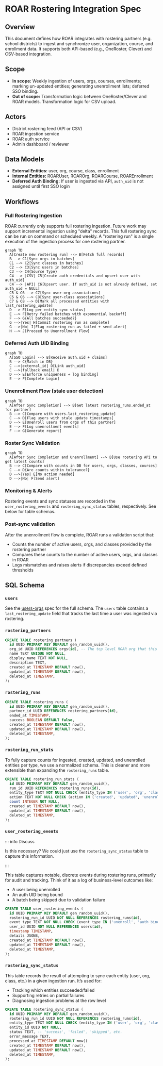 # ROAR Rostering Integration Spec

## Overview

This document defines how ROAR integrates with rostering partners (e.g. school districts) to ingest and synchronize user, organization, course, and enrollment data. It supports both API-based (e.g., OneRoster, Clever) and CSV-based integration.

## Scope

* **In scope:** Weekly ingestion of users, orgs, courses, enrollments; marking un-updated entities; generating unenrollment lists; deferred SSO binding.
* **Out of scope:** Transformation logic between OneRoster/Clever and ROAR models. Transformation logic for CSV upload.

## Actors

* District rostering feed (API or CSV)
* ROAR ingestion service
* ROAR auth service
* Admin dashboard / reviewer

## Data Models

* **External Entities:** user, org, course, class, enrollment
* **Internal Entities:** ROARUser, ROAROrg, ROARCourse, ROAREnrollment
* **Deferred Auth Binding:** If user is ingested via API, `auth_uid` is not assigned until first SSO login

## Workflows

### Full Rostering Ingestion

ROAR currently only supports full rostering ingestion. Future work may support incremental ingestion using "delta" records. This full rostering sync can be run on command or scheduled weekly. A "rostering run" is a single execution of the ingestion process for one rostering partner.

```mermaid
graph TD
  A[Create new rostering run] --> B[Fetch full records]
  B --> C1[Sync orgs in batches]
  C1 --> C2[Sync classes in batches]
  C2 --> C3[Sync users in batches]
  C3 --> C4{Source Type}
  C4 --> |CSV| C5[Create auth credentials and upsert user with auth_uid]
  C4 --> |API| C6[Upsert user. If auth_uid is not already defined, set auth_uid = NULL]
  C5 & C6 --> C7[Sync user-org associations]
  C5 & C6 --> C8[Sync user-class associations]
  C7 & C8 --> D[Mark all processed entities with last_rostering_update]
  D --> E[Log per-entity sync status]
  E --> F[Retry failed batches with exponential backoff]
  F --> G{All batches succeeded?}
  G -->|Yes| H[Commit rostering run as complete]
  G -->|No| I[Flag rostering run as failed + send alert]
  H --> J[Proceed to Unenrollment Flow]
```

### Deferred Auth UID Binding

```mermaid
graph TD
  A[SSO Login] --> B[Receive auth.uid + claims]
  B --> C{Match in DB}
  C -->|external_id| D[Link auth_uid]
  C -->|fallback email| D
  D --> E[Enforce uniqueness + log binding]
  E --> F[Complete Login]
```

### Unenrollment Flow (stale user detection)

```mermaid
graph TD
  A[After Sync Completion] --> B[Get latest rostering_runs.ended_at for partner]
  B --> C[Compare with users.last_rostering_update]
  C --> D[Flag users with stale update timestamps]
  D --> E[Unenroll users from orgs of this partner]
  E --> F[Log unenrollment events]
  F --> G[Generate report]
```

### Roster Sync Validation

```mermaid
graph TD
  A[After Sync Completion and Unenrollment] --> B[Use rostering API to get latest counts]
  B --> C[Compare with counts in DB for users, orgs, classes, courses]
  C --> D{Are counts within tolerance?}
  D -->|Yes| E[No action needed]
  D -->|No| F[Send alert]
```

### Monitoring & Alerts

Rostering events and sync statuses are recorded in the `user_rostering_events` and `rostering_sync_status` tables, respectively. See below for table schemas.

### Post-sync validation

After the unenrollment flow is complete, ROAR runs a validation script that:

* Counts the number of active users, orgs, and classes provided by the rostering partner
* Compares these counts to the number of active users, orgs, and classes in ROAR
* Logs mismatches and raises alerts if discrepancies exceed defined thresholds

## SQL Schema

### `users`

See the [users-orgs](users-orgs.md) spec for the full schema. The `users` table contains a `last_rostering_update` field that tracks the last time a user was ingested via rostering.

### `rostering_partners`

```sql
CREATE TABLE rostering_partners (
  id UUID PRIMARY KEY DEFAULT gen_random_uuid(),
  org_id UUID REFERENCES orgs(id), -- The top level ROAR org that this rostering partner corresponds to
  name TEXT UNIQUE NOT NULL,
  display_name TEXT NOT NULL,
  description TEXT,
  created_at TIMESTAMP DEFAULT now(),
  updated_at TIMESTAMP DEFAULT now(),
  deleted_at TIMESTAMP,
);
```

### `rostering_runs`

```sql
CREATE TABLE rostering_runs (
  id UUID PRIMARY KEY DEFAULT gen_random_uuid(),
  partner_id UUID REFERENCES rostering_partners(id),
  ended_at TIMESTAMP,
  success BOOLEAN DEFAULT false,
  created_at TIMESTAMP DEFAULT now(),
  updated_at TIMESTAMP DEFAULT now(),
  deleted_at TIMESTAMP,
);
```

### `rostering_run_stats`

To fully capture counts for ingested, created, updated, and unenrolled entities per type, we use a normalized schema. This is cleaner and more extensible than expanding the `rostering_runs` table.

```sql
CREATE TABLE rostering_run_stats (
  id UUID PRIMARY KEY DEFAULT gen_random_uuid(),
  run_id UUID REFERENCES rostering_runs(id),
  entity_type TEXT NOT NULL CHECK (entity_type IN ('user', 'org', 'class', 'course', 'enrollment')),
  action TEXT NOT NULL CHECK (action IN ('created', 'updated', 'unenrolled', 'skipped', 'failed')),
  count INTEGER NOT NULL,
  created_at TIMESTAMP DEFAULT now(),
  updated_at TIMESTAMP DEFAULT now(),
  deleted_at TIMESTAMP,
);
```

### `user_rostering_events`

::: info Discuss

Is this necessary? We could just use the `rostering_sync_status` table to capture this information.

:::

This table captures notable, discrete events during rostering runs, primarily for audit and tracking. Think of it as a log of business-level outcomes like:

* A user being unenrolled
* An auth UID being bound
* A batch being skipped due to validation failure

```sql
CREATE TABLE user_rostering_events (
  id UUID PRIMARY KEY DEFAULT gen_random_uuid(),
  rostering_run_id UUID NOT NULL REFERENCES rostering_runs(id),
  event_type TEXT NOT NULL CHECK (event_type IN ('unenroll', 'auth_bind', 'batch_skip')),
  user_id UUID NOT NULL REFERENCES users(id),
  timestamp TIMESTAMP,
  details JSONB,
  created_at TIMESTAMP DEFAULT now(),
  updated_at TIMESTAMP DEFAULT now(),
  deleted_at TIMESTAMP,
);
```

### `rostering_sync_status`

This table records the result of attempting to sync each entity (user, org, class, etc.) in a given ingestion run. It’s used for:

* Tracking which entities succeeded/failed
* Supporting retries on partial failures
* Diagnosing ingestion problems at the row level

```sql
CREATE TABLE rostering_sync_status (
  id UUID PRIMARY KEY DEFAULT gen_random_uuid(),
  rostering_run_id UUID NOT NULL REFERENCES rostering_runs(id),
  entity_type TEXT NOT NULL CHECK (entity_type IN ('user', 'org', 'class', 'course', 'enrollment')),
  entity_id UUID NOT NULL,
  status TEXT, -- 'success', 'failed', 'skipped', etc.
  error_message TEXT,
  processed_at TIMESTAMP DEFAULT now()
  created_at TIMESTAMP DEFAULT now(),
  updated_at TIMESTAMP DEFAULT now(),
  deleted_at TIMESTAMP,
);
```
